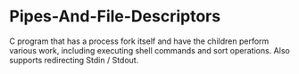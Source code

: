 # Pipes-And-File-Descriptors

C program that has a process fork itself and have the children perform various work, including executing shell commands and sort operations. Also supports redirecting Stdin / Stdout.
